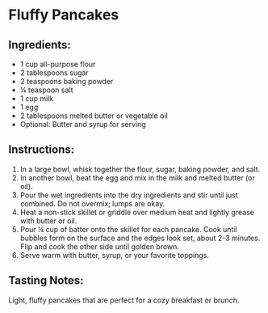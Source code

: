 # Fluffy Pancakes

## Ingredients:
- 1 cup all-purpose flour
- 2 tablespoons sugar
- 2 teaspoons baking powder
- ¼ teaspoon salt
- 1 cup milk
- 1 egg
- 2 tablespoons melted butter or vegetable oil
- Optional: Butter and syrup for serving

## Instructions:
1. In a large bowl, whisk together the flour, sugar, baking powder, and salt.
2. In another bowl, beat the egg and mix in the milk and melted butter (or oil).
3. Pour the wet ingredients into the dry ingredients and stir until just combined. Do not overmix; lumps are okay.
4. Heat a non-stick skillet or griddle over medium heat and lightly grease with butter or oil.
5. Pour ¼ cup of batter onto the skillet for each pancake. Cook until bubbles form on the surface and the edges look set, about 2-3 minutes. Flip and cook the other side until golden brown.
6. Serve warm with butter, syrup, or your favorite toppings.

## Tasting Notes:
Light, fluffy pancakes that are perfect for a cozy breakfast or brunch.
